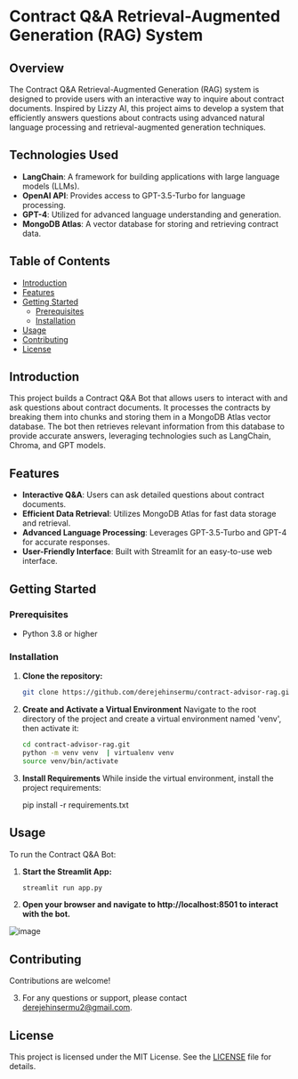 # Contract Q&A Retrieval-Augmented Generation (RAG) System

## Overview

The Contract Q&A Retrieval-Augmented Generation (RAG) system is designed to provide users with an interactive way to inquire about contract documents. Inspired by Lizzy AI, this project aims to develop a system that efficiently answers questions about contracts using advanced natural language processing and retrieval-augmented generation techniques.

## Technologies Used

- **LangChain**: A framework for building applications with large language models (LLMs).
- **OpenAI API**: Provides access to GPT-3.5-Turbo for language processing.
- **GPT-4**: Utilized for advanced language understanding and generation.
- **MongoDB Atlas**: A vector database for storing and retrieving contract data.

## Table of Contents

- [Introduction](#introduction)
- [Features](#features)
- [Getting Started](#getting-started)
  - [Prerequisites](#prerequisites)
  - [Installation](#installation)
- [Usage](#usage)
- [Contributing](#contributing)
- [License](#license)

## Introduction

This project builds a Contract Q&A Bot that allows users to interact with and ask questions about contract documents. It processes the contracts by breaking them into chunks and storing them in a MongoDB Atlas vector database. The bot then retrieves relevant information from this database to provide accurate answers, leveraging technologies such as LangChain, Chroma, and GPT models.

## Features

- **Interactive Q&A**: Users can ask detailed questions about contract documents.
- **Efficient Data Retrieval**: Utilizes MongoDB Atlas for fast data storage and retrieval.
- **Advanced Language Processing**: Leverages GPT-3.5-Turbo and GPT-4 for accurate responses.
- **User-Friendly Interface**: Built with Streamlit for an easy-to-use web interface.

## Getting Started

### Prerequisites

- Python 3.8 or higher

### Installation

1. **Clone the repository:**
   ```bash
   git clone https://github.com/derejehinsermu/contract-advisor-rag.git

2. **Create and Activate a Virtual Environment**
    Navigate to the root directory of the project and create a virtual environment named 'venv', then activate it:
    ```sh
    cd contract-advisor-rag.git
    python -m venv venv  | virtualenv venv
    source venv/bin/activate

3. **Install Requirements**
    While inside the virtual environment, install the project requirements:
    
    pip install -r requirements.txt

## Usage

To run the Contract Q&A Bot:

1. **Start the Streamlit App:**
   ```bash
   streamlit run app.py


2. **Open your browser and navigate to http://localhost:8501 to interact with the bot.**
   
![image](https://github.com/user-attachments/assets/3f4b9499-03a6-4549-b0ff-5194414ff963)

## Contributing

Contributions are welcome! 

3. For any questions or support, please contact derejehinsermu2@gmail.com.

## License

This project is licensed under the MIT License. See the [LICENSE](LICENSE) file for details.
